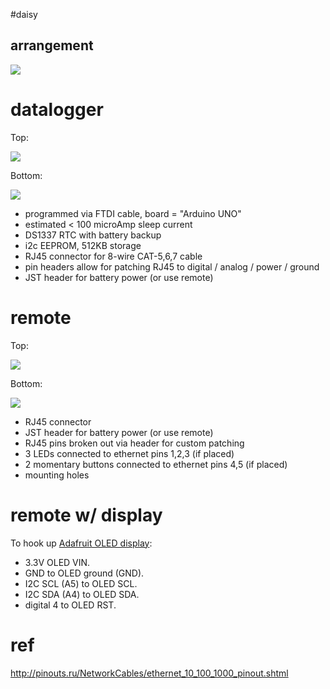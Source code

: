 #daisy

## arrangement

<img src="deploy.png">

# datalogger

Top:

<img src="daisy_top_render.png">

Bottom:

<img src="daisy_bottom_render.png">


- programmed via FTDI cable, board = "Arduino UNO"
- estimated < 100 microAmp sleep current
- DS1337 RTC with battery backup
- i2c EEPROM, 512KB storage
- RJ45 connector for 8-wire CAT-5,6,7 cable
- pin headers allow for patching RJ45 to digital / analog / power / ground
- JST header for battery power (or use remote)

# remote

Top:

<img src="daisy_remote_top_render.png">

Bottom:

<img src="daisy_remote_bottom_render.png">

- RJ45 connector
- JST header for battery power (or use remote)
- RJ45 pins broken out via header for custom patching
- 3 LEDs connected to ethernet pins 1,2,3 (if placed)
- 2 momentary buttons connected to ethernet pins 4,5 (if placed)
- mounting holes 

# remote w/ display

To hook up [Adafruit OLED display](https://www.adafruit.com/products/931):

- 3.3V  OLED VIN.
- GND to OLED ground (GND).
- I2C SCL (A5) to OLED SCL.
- I2C SDA (A4) to OLED SDA.
- digital 4 to OLED RST.


# ref

http://pinouts.ru/NetworkCables/ethernet_10_100_1000_pinout.shtml


